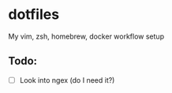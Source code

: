 # dotfiles
My vim, zsh, homebrew, docker workflow setup

## Todo:
- [ ] Look into ngex (do I need it?)
